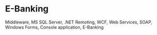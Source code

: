 # E-Banking

Middleware, MS SQL Server, .NET Remoting, WCF, Web Services, SOAP, Windows Forms, Console application, E-Banking
